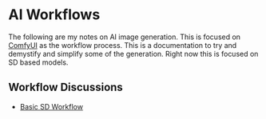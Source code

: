 # AI Workflows

The following are my notes on AI image generation.  This is focused on [ComfyUI](https://github.com/comfyanonymous/ComfyUI) as the workflow process.  This is a documentation to try and demystify and simplify some of the generation.  Right now this is focused on SD based models.

## Workflow Discussions

* [Basic SD Workflow](SD-Workflows-Basic.md)